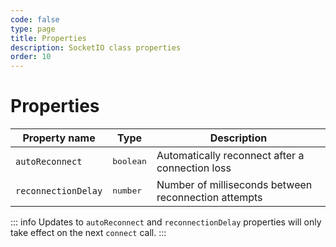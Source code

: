 ```yaml
---
code: false
type: page
title: Properties
description: SocketIO class properties
order: 10
---
```


# Properties

| Property name        | Type     | Description          |
| -------------------- | -------- | ---------------------|
| `autoReconnect` | <pre>boolean</pre> | Automatically reconnect after a connection loss |
| `reconnectionDelay` | <pre>number</pre>  | Number of milliseconds between reconnection attempts |

::: info
Updates to `autoReconnect` and `reconnectionDelay` properties will only take effect on the next `connect` call.
:::